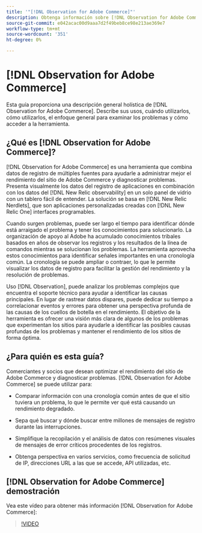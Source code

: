 ```yaml
---
title: '"[!DNL Observation for Adobe Commerce]"'
description: Obtenga información sobre [!DNL Observation for Adobe Commerce], sus usos, cuándo usar y cómo obtener acceso.
source-git-commit: e042acac00d9aaa7d2f49beb8ce98e213ae369e7
workflow-type: tm+mt
source-wordcount: '351'
ht-degree: 0%

---
```


# [!DNL Observation for Adobe Commerce]

Esta guía proporciona una descripción general holística de [!DNL Observation for Adobe Commerce]. Describe sus usos, cuándo utilizarlos, cómo utilizarlos, el enfoque general para examinar los problemas y cómo acceder a la herramienta.

## ¿Qué es [!DNL Observation for Adobe Commerce]?

[!DNL Observation for Adobe Commerce] es una herramienta que combina datos de registro de múltiples fuentes para ayudarle a administrar mejor el rendimiento del sitio de Adobe Commerce y diagnosticar problemas. Presenta visualmente los datos del registro de aplicaciones en combinación con los datos del [!DNL New Relic observability] en un solo panel de vidrio con un tablero fácil de entender. La solución se basa en [!DNL New Relic Nerdlets], que son aplicaciones personalizadas creadas con [!DNL New Relic One] interfaces programables.

Cuando surgen problemas, puede ser largo el tiempo para identificar dónde está arraigado el problema y tener los conocimientos para solucionarlo. La organización de apoyo al Adobe ha acumulado conocimientos tribales basados en años de observar los registros y los resultados de la línea de comandos mientras se solucionan los problemas. La herramienta aprovecha estos conocimientos para identificar señales importantes en una cronología común. La cronología se puede ampliar o contraer, lo que le permite visualizar los datos de registro para facilitar la gestión del rendimiento y la resolución de problemas.

Uso [!DNL Observation], puede analizar los problemas complejos que encuentra el soporte técnico para ayudar a identificar las causas principales. En lugar de rastrear datos dispares, puede dedicar su tiempo a correlacionar eventos y errores para obtener una perspectiva profunda de las causas de los cuellos de botella en el rendimiento. El objetivo de la herramienta es ofrecer una visión más clara de algunos de los problemas que experimentan los sitios para ayudarle a identificar las posibles causas profundas de los problemas y mantener el rendimiento de los sitios de forma óptima.

## ¿Para quién es esta guía?

Comerciantes y socios que desean optimizar el rendimiento del sitio de Adobe Commerce y diagnosticar problemas. [!DNL Observation for Adobe Commerce] se puede utilizar para:

* Comparar información con una cronología común antes de que el sitio tuviera un problema, lo que le permite ver qué está causando un rendimiento degradado.

* Sepa qué buscar y dónde buscar entre millones de mensajes de registro durante las interrupciones.

* Simplifique la recopilación y el análisis de datos con resúmenes visuales de mensajes de error críticos procedentes de los registros.

* Obtenga perspectiva en varios servicios, como frecuencia de solicitud de IP, direcciones URL a las que se accede, API utilizadas, etc.

## [!DNL Observation for Adobe Commerce] demostración

Vea este vídeo para obtener más información [!DNL Observation for Adobe Commerce]:

>[!VIDEO](https://video.tv.adobe.com/v/344444?quality=12)
